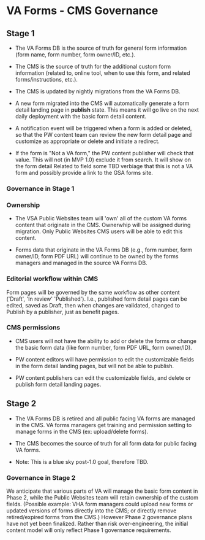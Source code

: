 # VA Forms - CMS Governance


## Stage 1

- The VA Forms DB is the source of truth for general form information (form name, form number, form owner/ID, etc.). 

- The CMS is the source of truth for the additional custom form information (related to, online tool, when to use this form, and related forms/instructions, etc.).

- The CMS is updated by nightly migrations from the VA Forms DB.

- A new form migrated into the CMS will automatically generate a form detail landing page in **publish** state. This means it will go live on the next daily deployment with the basic form detail content. 

- A notification event will be triggered when a form is added or deleted, so that the PW content team can review the new form detail page and customize as appropriate or delete and initiate a redirect.

- If the form is "Not a VA form," the PW content publisher will check that value. This will not (in MVP 1.0) exclude it from search. It will show on the form detail Related to field some TBD verbiage that this is not a VA form and possibly provide a link to the GSA forms site.  


### Governance in Stage 1

### Ownership
- The VSA Public Websites team will 'own' all of the custom VA forms content that originate in the CMS. Ownerwhip will be assigned during migration. Only Public Websites CMS users will be able to edit this content.

- Forms data that originate in the VA Forms DB (e.g., form number, form owner/ID, form PDF URL) will continue to be owned by the forms managers and managed in the source VA Forms DB. 

### Editorial workflow within CMS
Form pages will be governed by the same workflow as other content ('Draft', 'In review' 'Published'). I.e., published form detail pages can be edited, saved as Draft, then when changes are validated, changed to Publish by a publisher, just as benefit pages.


### CMS permissions

- CMS users will not have the ability to add or delete the forms  or change the basic form data (like form number, form PDF URL, form owner/ID). 

- PW content editors will have permission to edit the customizable fields in the form detail landing pages, but will not be able to publish. 

- PW content publishers can edit the customizable fields, and delete or publish form detail landing pages. 


## Stage 2
- The VA Forms DB is retired and all public facing VA forms are managed in the CMS. VA forms managers get training and permission setting to manage forms in the CMS (ex: upload/delete forms). 

- The CMS becomes the source of truth for all form data for public facing VA forms. 

- Note: This is a blue sky post-1.0 goal, therefore TBD.

### Governance in Stage 2
We anticipate that various parts of VA will manage the basic form content in Phase 2, while the Public Websites team will retain ownership of the custom fields. (Possible example: VHA form managers could upload new forms or updated versions of forms directly into the CMS; or directly remove retired/expired forms from the CMS.) However Phase 2 governance plans have not yet been finalized. Rather than risk over-engineering, the initial content model will only reflect Phase 1 governance requirements.


